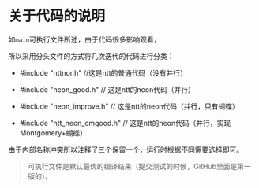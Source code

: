 # 关于代码的说明

如`main`可执行文件所述，由于代码很多影响观看，

所以采用分头文件的方式将几次迭代的代码进行分类：

- #include "nttnor.h" //这是ntt的普通代码（没有并行）

- #include "neon_good.h" // 这是ntt的neon代码（并行）

- #include "neon_improve.h"    // 这是ntt的neon代码（并行，只有蝴蝶）

- #include "ntt_neon_cmgood.h" // 这是ntt的neon代码（并行，实现Montgomery+蝴蝶）

由于内部名称冲突所以注释了三个保留一个，运行时根据不同需要选择即可。

> 可执行文件是默认最优的编译结果（提交测试的时候，GitHub里面是第一版的）。
